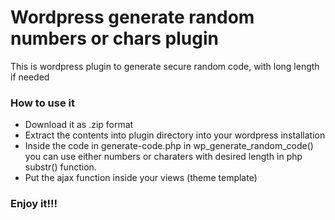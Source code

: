 # Wordpress generate random numbers or chars plugin

This is wordpress plugin to generate secure random code, with long length if needed

<h3>How to use it</h3>
<ul>
  <li>Download it as .zip format</li>
  <li>Extract the contents into plugin directory into your wordpress installation</li>
  <li>Inside the code in generate-code.php in wp_generate_random_code() you can use either numbers or charaters with desired length in php substr() function.</li>
  <li>Put the ajax function inside your views (theme template)</li>
</ul>

<h3>Enjoy it!!!</h3>
